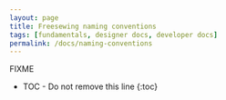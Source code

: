 ```yaml
---
layout: page
title: Freesewing naming conventions
tags: [fundamentals, designer docs, developer docs]
permalink: /docs/naming-conventions
---
```


FIXME

* TOC - Do not remove this line
{:toc}


